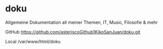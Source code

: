 # doku
Allgemeine Dokumentation all meiner Themen, IT, Music, Filosofie &amp; mehr 

GitHub
https://github.com/asteriscoGithub1KikoSanJuan/doku.git

Local
/var/www/html/doku
